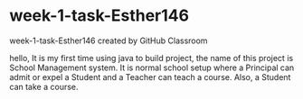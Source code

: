 # week-1-task-Esther146
week-1-task-Esther146 created by GitHub Classroom

hello,
It is my first time using java to build project, the name of this project is School Management system.
It is normal school setup where a Principal can admit or expel a Student and a Teacher can teach a course.
Also, a Student can take a course.
